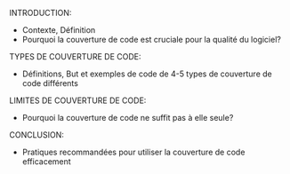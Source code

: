 INTRODUCTION: 
- Contexte, Définition
- Pourquoi la couverture de code est cruciale pour la qualité du logiciel?

TYPES DE COUVERTURE DE CODE:
- Définitions, But et exemples de code de 4-5 types de couverture de code différents

LIMITES DE COUVERTURE DE CODE:
- Pourquoi la couverture de code ne suffit pas à elle seule?

CONCLUSION:
- Pratiques recommandées pour utiliser la couverture de code efficacement
